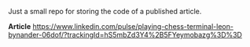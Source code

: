 Just a small repo for storing the code of a published article.

**Article** https://www.linkedin.com/pulse/playing-chess-terminal-leon-bynander-06dof/?trackingId=hS5mbZd3Y4%2B5FYeymobazg%3D%3D
